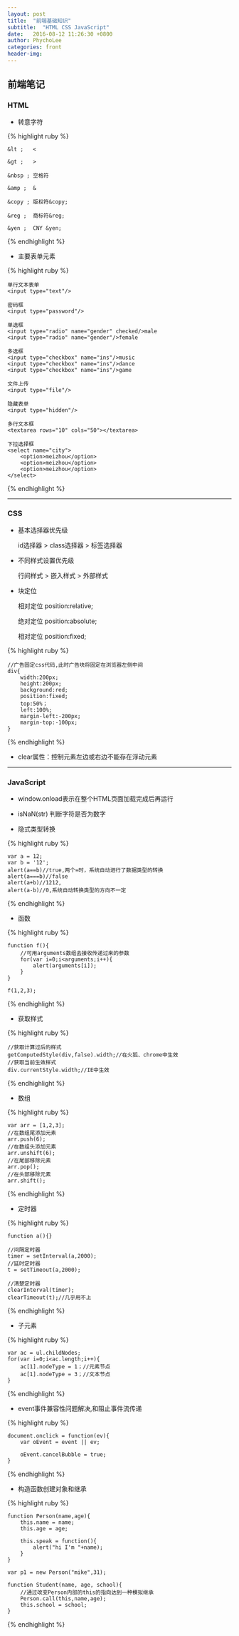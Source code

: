 ```yaml
---
layout: post
title:  "前端基础知识"
subtitle:  "HTML CSS JavaScript"
date:   2016-08-12 11:26:30 +0800
author: PhychoLee
categories: front
header-img: 
---
```


## 前端笔记 ##

### HTML ###

- 转意字符

{% highlight ruby %}

	&lt ;	<

	&gt ;	>
	
	&nbsp ;	空格符

	&amp ;	&

	&copy ;	版权符&copy;

	&reg ;	商标符&reg;
	
	&yen ;	CNY &yen;

{% endhighlight %}

- 主要表单元素

{% highlight ruby %}

	单行文本表单
	<input type="text"/>
	
	密码框
	<input type="password"/>

	单选框
	<input type="radio" name="gender" checked/>male
	<input type="radio" name="gender"/>female

	多选框
	<input type="checkbox" name="ins"/>music
	<input type="checkbox" name="ins"/>dance
	<input type="checkbox" name="ins"/>game

	文件上传
	<input type="file"/>

	隐藏表单
	<input type="hidden"/>

	多行文本框
	<textarea rows="10" cols="50"></textarea>

	下拉选择框
	<select name="city">
		<option>meizhou</option>
		<option>meizhou</option>
		<option>meizhou</option>
	</select>

{% endhighlight %}

---

### CSS ###

- 基本选择器优先级

	id选择器 > class选择器 > 标签选择器

- 不同样式设置优先级

	行间样式 > 嵌入样式 > 外部样式

- 块定位

	相对定位	position:relative;

	绝对定位	position:absolute;

	相对定位	position:fixed;

{% highlight ruby %}

	//广告固定css代码,此时广告块将固定在浏览器左侧中间
	div{
		width:200px;
		height:200px;
		background:red;
		position:fixed;
		top:50%；
		left:100%;
		margin-left:-200px;
		margin-top:-100px;
	}

{% endhighlight %}

- clear属性：控制元素左边或右边不能存在浮动元素

---

### JavaScript ###

- window.onload表示在整个HTML页面加载完成后再运行

- isNaN(str) 判断字符是否为数字

- 隐式类型转换

{% highlight ruby %}

	var a = 12;
	var b = '12';
	alert(a==b)//true,两个=时，系统自动进行了数据类型的转换
	alert(a===b)//false
	alert(a+b)//1212,
	alert(a-b)//0,系统自动转换类型的方向不一定

{% endhighlight %}

- 函数

{% highlight ruby %}

	function f(){
		//可用arguments数组去接收传递过来的参数
		for(var i=0;i<arguments;i++){
			alert(arguments[i]);
		}
	}

	f(1,2,3);

{% endhighlight %}

- 获取样式

{% highlight ruby %}

	//获取计算过后的样式
	getComputedStyle(div,false).width;//在火狐、chrome中生效
	//获取当前生效样式
	div.currentStyle.width;//IE中生效

{% endhighlight %}

- 数组

{% highlight ruby %}

	var arr = [1,2,3];
	//在数组尾添加元素
	arr.push(6);
	//在数组头添加元素
	arr.unshift(6);
	//在尾部移除元素
	arr.pop();
	//在头部移除元素
	arr.shift();

{% endhighlight %}

- 定时器

{% highlight ruby %}

	function a(){}

	//间隔定时器
	timer = setInterval(a,2000);
	//延时定时器
	t = setTimeout(a,2000);

	//清楚定时器
	clearInterval(timer);
	clearTimeout(t);//几乎用不上

{% endhighlight %}

- 子元素

{% highlight ruby %}

	var ac = ul.childNodes;
	for(var i=0;i<ac.length;i++){
		ac[1].nodeType = 1；//元素节点
		ac[1].nodeType = 3；//文本节点
	}

{% endhighlight %}

- event事件兼容性问题解决,和阻止事件流传递

{% highlight ruby %}

	document.onclick = function(ev){
		var oEvent = event || ev;
		
		oEvent.cancelBubble = true;
	}

{% endhighlight %}

- 构造函数创建对象和继承

{% highlight ruby %}

	function Person(name,age){
		this.name = name;
		this.age = age;
		
		this.speak = function(){
			alert("hi I'm "+name);
		}
	}

	var p1 = new Person("mike",31);

	function Student(name, age, school){
		//通过改变Person内部的this的指向达到一种模拟继承
		Person.call(this,name,age);
		this.school = school;
	}

{% endhighlight %}